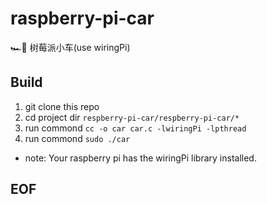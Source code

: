 # raspberry-pi-car
🏎🚗 树莓派小车(use wiringPi)

## Build

1. git clone this repo
2. cd project dir  `respberry-pi-car/respberry-pi-car/*`
3. run commond  `cc -o car car.c -lwiringPi -lpthread`
4. run commond  `sudo ./car`

* note: Your raspberry pi has the wiringPi library installed.

## EOF
